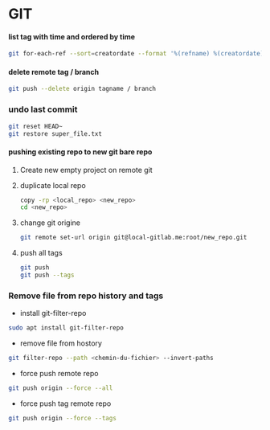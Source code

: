 # GIT


#### list tag with time and ordered by time

```bash
git for-each-ref --sort=creatordate --format '%(refname) %(creatordate)' refs/tags
```
#### delete remote tag / branch

```bash
git push --delete origin tagname / branch
```

### undo last commit
```bash
git reset HEAD~
git restore super_file.txt
```



#### pushing existing repo to new git bare repo

1. Create new empty project on remote git

2. duplicate local repo
   ```bash
   copy -rp <local_repo> <new_repo>
   cd <new_repo>
   ```

3. change git origine
   ```bash
   git remote set-url origin git@local-gitlab.me:root/new_repo.git
   ```

4. push all tags
   ```bash
   git push
   git push --tags
   ```

### Remove file from repo history and tags
- install git-filter-repo 
```bash
sudo apt install git-filter-repo
```

- remove file from hostory
```bash
git filter-repo --path <chemin-du-fichier> --invert-paths
```

- force push remote repo
```bash
git push origin --force --all

```

- force push tag remote repo
```bash
git push origin --force --tags
```
